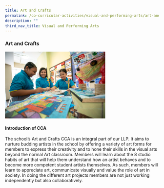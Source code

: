 ```yaml
---
title: Art and Crafts
permalink: /co-curricular-activities/visual-and-performing-arts/art-and-crafts/
description: ""
third_nav_title: Visual and Performing Arts
---
```

### **Art and Crafts**
<img src="/images/vpa1.jpg" style="width:65%">

#### **Introduction of CCA**
The school’s Art and Crafts CCA is an integral part of our LLP. It aims to nurture budding artists in the school by offering a variety of art forms for members to express their creativity and to hone their skills in the visual arts beyond the normal Art classroom. Members will learn about the 8 studio habits of art that will help them understand how an artist behaves and to become more competent student artists themselves. As such, members will learn to appreciate art, communicate visually and value the role of art in society. In doing the different art projects members are not just working independently but also collaboratively. 